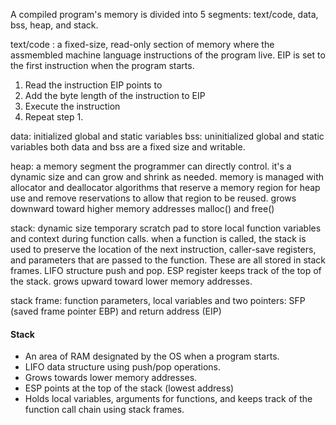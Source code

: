 A compiled program's memory is divided into 5 segments: text/code, data, bss, heap, and stack.

text/code : a fixed-size, read-only section of memory where the assmembled machine language instructions of the program live. EIP is set to the first instruction when the program starts.

1. Read the instruction EIP points to
2. Add the byte length of the instruction to EIP
3. Execute the instruction
4. Repeat step 1.

data: initialized global and static variables
bss: uninitialized global and static variables
both data and bss are a fixed size and writable.

heap: a memory segment the programmer can directly control. it's a dynamic size and can grow and shrink as needed. memory is managed with allocator and deallocator algorithms that reserve a memory region for heap use and remove reservations to allow that region to be reused. grows downward toward higher memory addresses malloc() and free()

stack: dynamic size temporary scratch pad to store local function variables and context during function calls. when a function is called, the stack is used to preserve the location of the next instruction, caller-save registers, and parameters that are passed to the function. These are all stored in stack frames. LIFO structure push and pop. ESP register keeps track of the top of the stack. grows upward toward lower memory addresses.

stack frame: function parameters, local variables and two pointers: SFP (saved frame pointer EBP) and return address (EIP)



#### Stack
- An area of RAM designated by the OS when a program starts.
- LIFO data structure using push/pop operations.
- Grows towards lower memory addresses.
- ESP points at the top of the stack (lowest address)
- Holds local variables, arguments for functions, and keeps track of the function call chain using stack frames.
